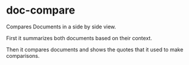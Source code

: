 # doc-compare

Compares Documents in a side by side view.

First it summarizes both documents based on their context.

Then it compares documents and shows the quotes that it used to make comparisons. 
